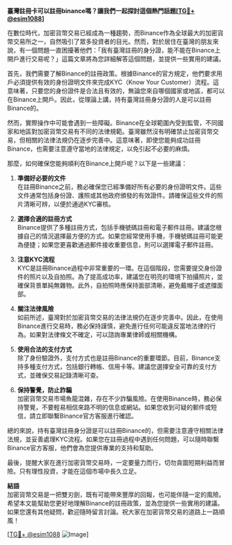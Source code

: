 **臺灣註冊卡可以註冊binance嗎？讓我們一起探討這個熱門話題[[TG💪+ @esim1088](https://t.me/s/esim1088)]**

在數位時代，加密貨幣交易已經成為一種趨勢，而Binance作為全球最大的加密貨幣交易所之一，自然吸引了眾多投資者的目光。然而，對於居住在臺灣的朋友來說，有一個問題一直困擾著他們：「我有臺灣註冊的身分證，能不能在Binance上開戶進行交易呢？」這篇文章將為您詳細解答這個問題，並提供一些實用的建議。

首先，我們需要了解Binance的註冊政策。根據Binance的官方規定，他們要求用戶必須提供有效的身份證明文件來完成KYC（Know Your Customer）流程。這意味著，只要您的身份證件是合法且有效的，無論您來自哪個國家或地區，都可以在Binance上開戶。因此，從理論上講，持有臺灣註冊身分證的人是可以註冊Binance的。

然而，實際操作中可能會遇到一些障礙。Binance在全球範圍內受到監管，不同國家和地區對加密貨幣交易有不同的法律規範。臺灣雖然沒有明確禁止加密貨幣交易，但相關的法律法規仍在逐步完善中。這意味著，即使您能夠成功註冊Binance，也需要注意遵守當地的法律規定，以免引起不必要的麻煩。

那麼，如何確保您能夠順利在Binance上開戶呢？以下是一些建議：

1. **準備好必要的文件**  
在註冊Binance之前，務必確保您已經準備好所有必要的身份證明文件。這些文件通常包括身份證、護照或其他政府頒發的有效證件。請確保這些文件的照片清晰可辨，以便於通過KYC審核。

2. **選擇合適的註冊方式**  
Binance提供了多種註冊方式，包括手機號碼註冊和電子郵件註冊。建議您根據自己的情況選擇最方便的方式。如果您經常使用手機，手機號碼註冊可能更為便捷；如果您更喜歡通過郵件接收重要信息，則可以選擇電子郵件註冊。

3. **注意KYC流程**  
KYC是註冊Binance過程中非常重要的一環。在這個階段，您需要提交身份證件的照片以及自拍照。為了提高成功率，建議您在明亮的環境下拍攝照片，並確保背景單純無雜物。此外，自拍照時應保持面部清晰，避免戴帽子或遮擋面部。

4. **關注法律風險**  
如前所述，臺灣對於加密貨幣交易的法律法規仍在逐步完善中。因此，在使用Binance進行交易時，務必保持謹慎，避免進行任何可能違反當地法律的行為。如果對法律條文不確定，可以諮詢專業律師或相關機構。

5. **使用合法的支付方式**  
除了身份驗證外，支付方式也是註冊Binance的重要環節。目前，Binance支持多種支付方式，包括銀行轉帳、信用卡等。建議您選擇安全可靠的支付方式，並確保交易記錄清晰可查。

6. **保持警覺，防止詐騙**  
加密貨幣交易市場魚龍混雜，存在不少詐騙風險。在使用Binance時，務必保持警覺，不要輕易相信來路不明的信息或網站。如果您收到可疑的郵件或短信，請立即聯繫Binance官方客服進行確認。

總的來說，持有臺灣註冊身分證是可以註冊Binance的，但需要注意遵守相關法律法規，並妥善處理KYC流程。如果您在註冊過程中遇到任何問題，可以隨時聯繫Binance官方客服，他們會為您提供專業的支持和幫助。

最後，提醒大家在進行加密貨幣交易時，一定要量力而行，切勿貪圖短期利益而冒險。只有理性投資，才能在這個市場中長久立足。

**結語**  
加密貨幣交易是一把雙刃劍，既有可能帶來豐厚的回報，也可能伴隨一定的風險。希望本文能幫助您更好地理解Binance的註冊政策，並為您提供一些實用的建議。如果您還有其他疑問，歡迎隨時留言討論。祝大家在加密貨幣交易的道路上一路順風！

[[TG💪+ @esim1088](https://t.me/s/esim1088) ![Image](https://i.postimg.cc/4NQfJmqS/Snipaste-2025-05-13-00-14-12.png)]